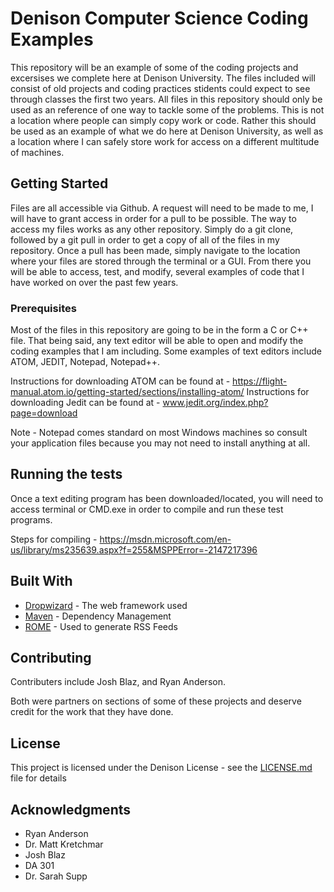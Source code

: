 
# Denison Computer Science Coding Examples

This repository will be an example of some of the coding projects and excersises we complete here at Denison University. The files included will consist of old projects and coding practices stidents could expect to see through classes the first two years. All files in this repository should only be used as an reference of one way to tackle some of the problems. This is not a location where people can simply copy work or code. Rather this should be used as an example of what we do here at Denison University, as well as a location where I can safely store work for access on a different multitude of machines.  

## Getting Started

Files are all accessible via Github. A request will need to be made to me, I will have to grant access in order for a pull to be possible. The way to access my files works as any other repository. Simply do a git clone, followed by a git pull in order to get a copy of all of the files in my repository. Once a pull has been made, simply navigate to the location where your files are stored through the terminal or a GUI. From there you will be able to access, test, and modify, several examples of code that I have worked on over the past few years. 

### Prerequisites

Most of the files in this repository are going to be in the form a C or C++ file. That being said, any text editor will be able to open and modify the coding examples that I am including. Some examples of text editors include ATOM, JEDIT, Notepad, Notepad++. 

Instructions for downloading ATOM can be found at - https://flight-manual.atom.io/getting-started/sections/installing-atom/
Instructions for downloading Jedit can be found at - www.jedit.org/index.php?page=download

Note - Notepad comes standard on most Windows machines so consult your application files because you may not need to install anything at all. 

## Running the tests

Once a text editing program has been downloaded/located, you will need to access terminal or CMD.exe in order to compile and run these test programs. 

Steps for compiling - https://msdn.microsoft.com/en-us/library/ms235639.aspx?f=255&MSPPError=-2147217396

## Built With

* [Dropwizard](http://www.dropwizard.io/1.0.2/docs/) - The web framework used
* [Maven](https://maven.apache.org/) - Dependency Management
* [ROME](https://rometools.github.io/rome/) - Used to generate RSS Feeds

## Contributing

Contributers include Josh Blaz, and Ryan Anderson. 

Both were partners on sections of some of these projects and deserve credit for the work that they have done. 


## License

This project is licensed under the Denison License - see the [LICENSE.md](LICENSE.md) file for details

## Acknowledgments

* Ryan Anderson
* Dr. Matt Kretchmar
* Josh Blaz
* DA 301
* Dr. Sarah Supp


